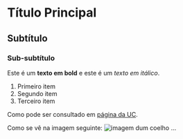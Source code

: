 # Título Principal
## Subtítulo
### Sub-subtítulo

Este é um **texto em bold** e este é um *texto em itálico*.

1. Primeiro item
2. Segundo item
3. Terceiro item

Como pode ser consultado em [página da UC](http://www.uc.pt).

Como se vê na imagem seguinte: ![imagem dum coelho](http://www.coellho.com) ...
